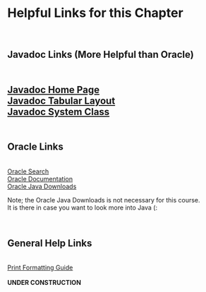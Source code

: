 
<h1>Helpful Links for this Chapter</h1><br>
<h2>Javadoc Links (More Helpful than Oracle)<h2><br>
<div><a href="https://docs.oracle.com/javase/8/docs/technotes/tools/windows/javadoc.html">Javadoc Home Page</a><br>
<a href="https://docs.oracle.com/javase/8/docs/technotes/tools/windows/toc.html">Javadoc Tabular Layout</a><br>
<a href="https://docs.oracle.com/javase/8/docs/api/java/lang/System.html">Javadoc System Class</a></div><br>
<h2>Oracle Links</h2><br>
<div><a href="https://docs.oracle.com/search/?category=java&q=">Oracle Search</a><br>
<a href="https://docs.oracle.com/en/">Oracle Documentation</a><br>
<a href="https://www.oracle.com/downloads/#category-java">Oracle Java Downloads</a><br>
<p>Note; the Oracle Java Downloads is not necessary for this course. <br>
It is there in case you want to look more into Java (: </div><br>
<h2>General Help Links</h2><br>
<a href="https://cplusplus.com/reference/cstdio/printf/">Print Formatting Guide</a><br>
<br>
<strong>UNDER CONSTRUCTION</strong>
